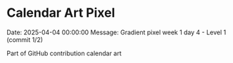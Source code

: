 # Calendar Art Pixel

Date: 2025-04-04 00:00:00
Message: Gradient pixel week 1 day 4 - Level 1 (commit 1/2)

Part of GitHub contribution calendar art
